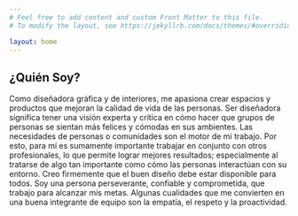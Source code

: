 ```yaml
---
# Feel free to add content and custom Front Matter to this file.
# To modify the layout, see https://jekyllrb.com/docs/themes/#overriding-theme-defaults

layout: home
---
```



## ¿Quién Soy?

Como diseñadora gráfica y de interiores, me apasiona crear espacios y productos que mejoran la calidad de vida de las personas. Ser diseñadora significa tener una visión experta y crítica en cómo hacer que grupos de personas se sientan más felices y cómodas en sus ambientes. Las necesidades de personas o comunidades son el motor de mi trabajo. Por esto, para mí es sumamente importante trabajar en conjunto con otros profesionales, lo que permite lograr mejores resultados; especialmente al tratarse de algo tan importante como cómo las personas interactúan con su entorno. Creo firmemente que el buen diseño debe estar disponible para todos. Soy una persona perseverante, confiable y comprometida, que trabajo para alcanzar mis metas. Algunas cualidades que me convierten en una buena integrante de equipo son la empatía, el respeto y la proactividad.

